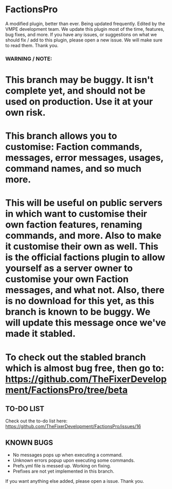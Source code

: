 # FactionsPro

A modified plugin, better than ever. Being updated frequently. Edited by the VMPE development team. We update this plugin most of the time, features, bug fixes, and more. If you have any issues, or suggestions on what we should fix / add to this plugin, please open a new issue. We will make sure to read them. Thank you.

### WARNING / NOTE:
# This branch may be buggy. It isn't complete yet, and should not be used on production. Use it at your own risk.
# This branch allows you to customise: Faction commands, messages, error messages, usages, command names, and so much more.
# This will be useful on public servers in which want to customise their own faction features, renaming commands, and more. Also to make it customise their own as well. This is the official factions plugin to allow yourself as a server owner to customise your own Faction messages, and what not. Also, there is no download for this yet, as this branch is known to be buggy. We will update this message once we've made it stabled.

# To check out the stabled branch which is almost bug free, then go to: https://github.com/TheFixerDevelopment/FactionsPro/tree/beta

## TO-DO LIST
Check out the to-do list here:
https://github.com/TheFixerDevelopment/FactionsPro/issues/16

## KNOWN BUGS
* No messages pops up when executing a command.
* Unknown errors popup upon executing some commands.
* Prefs.yml file is messed up. Working on fixing.
* Prefixes are not yet implemented in this branch.

If you want anything else added, please open a issue. Thank you.
